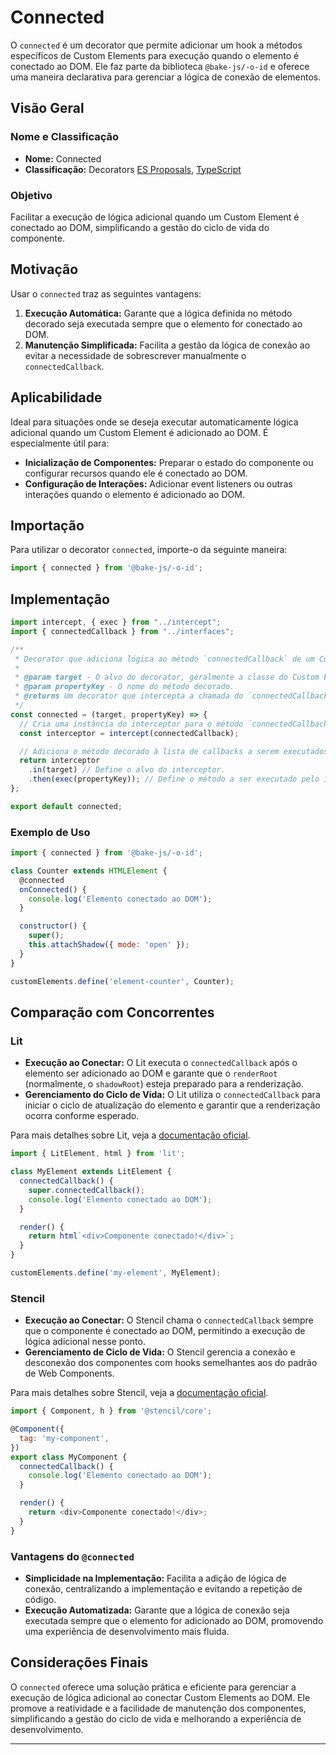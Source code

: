 # Connected

O `connected` é um decorator que permite adicionar um hook a métodos específicos de Custom Elements para execução quando o elemento é conectado ao DOM. Ele faz parte da biblioteca `@bake-js/-o-id` e oferece uma maneira declarativa para gerenciar a lógica de conexão de elementos.

## Visão Geral

### Nome e Classificação

- **Nome:** Connected
- **Classificação:** Decorators [ES Proposals](https://www.proposals.es/proposals/Decorators), [TypeScript](https://www.typescriptlang.org/docs/handbook/decorators.html)

### Objetivo

Facilitar a execução de lógica adicional quando um Custom Element é conectado ao DOM, simplificando a gestão do ciclo de vida do componente.

## Motivação

Usar o `connected` traz as seguintes vantagens:

1. **Execução Automática:** Garante que a lógica definida no método decorado seja executada sempre que o elemento for conectado ao DOM.
2. **Manutenção Simplificada:** Facilita a gestão da lógica de conexão ao evitar a necessidade de sobrescrever manualmente o `connectedCallback`.

## Aplicabilidade

Ideal para situações onde se deseja executar automaticamente lógica adicional quando um Custom Element é adicionado ao DOM. É especialmente útil para:

- **Inicialização de Componentes:** Preparar o estado do componente ou configurar recursos quando ele é conectado ao DOM.
- **Configuração de Interações:** Adicionar event listeners ou outras interações quando o elemento é adicionado ao DOM.

## Importação

Para utilizar o decorator `connected`, importe-o da seguinte maneira:

```javascript
import { connected } from '@bake-js/-o-id';
```

## Implementação

```javascript
import intercept, { exec } from "../intercept";
import { connectedCallback } from "../interfaces";

/**
 * Decorator que adiciona lógica ao método `connectedCallback` de um Custom Element.
 *
 * @param target - O alvo do decorator, geralmente a classe do Custom Element.
 * @param propertyKey - O nome do método decorado.
 * @returns Um decorator que intercepta a chamada do `connectedCallback`.
 */
const connected = (target, propertyKey) => {
  // Cria uma instância do interceptor para o método `connectedCallback`.
  const interceptor = intercept(connectedCallback);

  // Adiciona o método decorado à lista de callbacks a serem executados.
  return interceptor
    .in(target) // Define o alvo do interceptor.
    .then(exec(propertyKey)); // Define o método a ser executado pelo interceptor.
};

export default connected;
```

### Exemplo de Uso

```javascript
import { connected } from '@bake-js/-o-id';

class Counter extends HTMLElement {
  @connected
  onConnected() {
    console.log('Elemento conectado ao DOM');
  }

  constructor() {
    super();
    this.attachShadow({ mode: 'open' });
  }
}

customElements.define('element-counter', Counter);
```

## Comparação com Concorrentes

### Lit

- **Execução ao Conectar:** O Lit executa o `connectedCallback` após o elemento ser adicionado ao DOM e garante que o `renderRoot` (normalmente, o `shadowRoot`) esteja preparado para a renderização.
- **Gerenciamento do Ciclo de Vida:** O Lit utiliza o `connectedCallback` para iniciar o ciclo de atualização do elemento e garantir que a renderização ocorra conforme esperado.

Para mais detalhes sobre Lit, veja a [documentação oficial](https://lit.dev/docs/components/lifecycle/#connectedcallback).

```javascript
import { LitElement, html } from 'lit';

class MyElement extends LitElement {
  connectedCallback() {
    super.connectedCallback();
    console.log('Elemento conectado ao DOM');
  }

  render() {
    return html`<div>Componente conectado!</div>`;
  }
}

customElements.define('my-element', MyElement);
```

### Stencil

- **Execução ao Conectar:** O Stencil chama o `connectedCallback` sempre que o componente é conectado ao DOM, permitindo a execução de lógica adicional nesse ponto.
- **Gerenciamento de Ciclo de Vida:** O Stencil gerencia a conexão e desconexão dos componentes com hooks semelhantes aos do padrão de Web Components.

Para mais detalhes sobre Stencil, veja a [documentação oficial](https://stenciljs.com/docs/component-lifecycle#connectedcallback).

```javascript
import { Component, h } from '@stencil/core';

@Component({
  tag: 'my-component',
})
export class MyComponent {
  connectedCallback() {
    console.log('Elemento conectado ao DOM');
  }

  render() {
    return <div>Componente conectado!</div>;
  }
}
```

### Vantagens do `@connected`

- **Simplicidade na Implementação:** Facilita a adição de lógica de conexão, centralizando a implementação e evitando a repetição de código.
- **Execução Automatizada:** Garante que a lógica de conexão seja executada sempre que o elemento for adicionado ao DOM, promovendo uma experiência de desenvolvimento mais fluida.

## Considerações Finais

O `connected` oferece uma solução prática e eficiente para gerenciar a execução de lógica adicional ao conectar Custom Elements ao DOM. Ele promove a reatividade e a facilidade de manutenção dos componentes, simplificando a gestão do ciclo de vida e melhorando a experiência de desenvolvimento.

---
